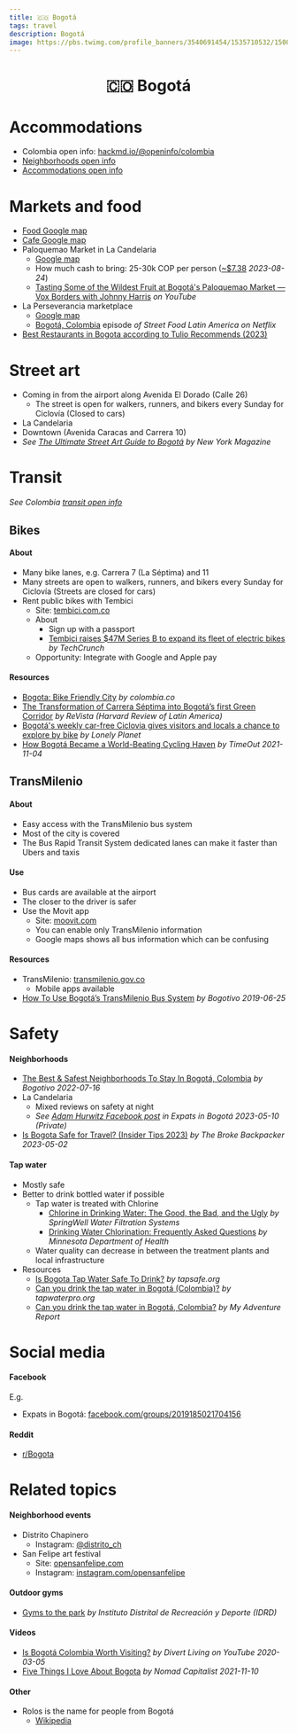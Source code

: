 ```yaml
---
title: 🇨🇴 Bogotá
tags: travel
description: Bogotá
image: https://pbs.twimg.com/profile_banners/3540691454/1535710532/1500x500
---
```


<h1 style="text-align: center;">🇨🇴 Bogotá</h1>

# Accommodations

- Colombia open info: [hackmd.io/@openinfo/colombia](https://hackmd.io/@openinfo/colombia)
- [Neighborhoods open info](https://docs.google.com/spreadsheets/d/12Bd-2KRwsW8OuQs1QuaAnff5cdECcdHs0QDMvsIOsNs/edit#gid=0&fvid=1522371501)
- [Accommodations open info](https://docs.google.com/spreadsheets/d/1kuv66HzP6IdnProZeS6uyahRqzpvXRUYVKGyQ9lidc8/edit#gid=2057560892&fvid=662544492)

# Markets and food

- [Food Google map](https://www.google.com/maps/@4.6547996,-74.0679644,14z/data=!4m3!11m2!2s1RKBqJ1peZoBkbJQ0SP3R0ijDH6g!3e3?entry=ttu)
- [Cafe Google map](https://www.google.com/maps/@4.6530673,-74.0616984,16z/data=!3m1!4b1!4m3!11m2!2s1tvh5zn54hj1womBgwsDlT9KKbrU!3e3?entry=ttu)
- Paloquemao Market in La Candelaria
    - [Google map](https://goo.gl/maps/uAKNStbAxCM4jQKY6)
    - How much cash to bring: 25-30k COP per person ([~$7.38](https://duckduckgo.com/?q=30000+COP+to+USD&t=ffab&atb=v317-1&ia=currency) *2023-08-24*)
    - [Tasting Some of the Wildest Fruit at Bogotá's Paloquemao Market — Vox Borders with Johnny Harris](https://www.youtube.com/watch?v=Oq7qbXcmba0) *on YouTube*
- La Perseverancia marketplace
    - [Google map](https://goo.gl/maps/Nn4EURvAZD3xaBhdA)
    - [Bogotá, Colombia](https://www.netflix.com/title/81249660) episode *of Street Food Latin America on Netflix*
- [Best Restaurants in Bogota according to Tulio Recommends (2023)](https://tuliorecomienda.com/2023/02/18/los-mejores-restaurantes-en-bogota/)

# Street art

- Coming in from the airport along Avenida El Dorado (Calle 26)
    - The street is open for walkers, runners, and bikers every Sunday for Ciclovía (Closed to cars)
- La Candelaria
- Downtown (Avenida Caracas and Carrera 10)
- *See [The Ultimate Street Art Guide to Bogotá](https://nymag.com/urbanist/the-ultimate-street-art-guide-to-bogot.html) by New York Magazine*

# Transit

*See Colombia [transit open info ](https://hackmd.io/@openinfo/colombia#Transit)*

## Bikes

#### About

- Many bike lanes, e.g. Carrera 7 (La Séptima) and 11
- Many streets are open to walkers, runners, and bikers every Sunday for Ciclovía (Streets are closed for cars)
- Rent public bikes with Tembici
    - Site: [tembici.com.co](https://tembici.com.co/en/)
    - About
        - Sign up with a passport
        - [Tembici raises $47M Series B to expand its fleet of electric bikes](https://techcrunch.com/2020/06/03/tembici-raises-47m-series-b-to-expand-its-fleet-of-electric-bikes) *by TechCrunch*
    - Opportunity: Integrate with Google and Apple pay

#### Resources

- [Bogota: Bike Friendly City](https://www.colombia.co/en/colombia-travel/bogota-bike-friendly-city) *by colombia.co*
- [The Transformation of Carrera Séptima into Bogotá’s first Green Corridor](https://revista.drclas.harvard.edu/the-transformation-of-carrera-septima-into-bogotas-first-green-corridor) *by ReVista (Harvard Review of Latin America)*
- [Bogotá's weekly car-free Ciclovia gives visitors and locals a chance to explore by bike](https://www.lonelyplanet.com/articles/bike-ciclovia-de-bogota) *by Lonely Planet*
- [How Bogotá Became a World-Beating Cycling Haven](https://www.timeout.com/news/how-bogota-became-a-world-beating-cycling-haven-110421) *by TimeOut 2021-11-04*

## TransMilenio

#### About

- Easy access with the TransMilenio bus system
- Most of the city is covered
- The Bus Rapid Transit System dedicated lanes can make it faster than Ubers and taxis


#### Use

- Bus cards are available at the airport
- The closer to the driver is safer
- Use the Movit app
    - Site: [moovit.com](https://moovit.com)
    - You can enable only TransMilenio information
    - Google maps shows all bus information which can be confusing

#### Resources

- TransMilenio: [transmilenio.gov.co](https://www.transmilenio.gov.co)
    - Mobile apps available
- [How To Use Bogotá’s TransMilenio Bus System](https://bogotivo.com/en/bogota-transmilenio-guide) *by Bogotivo 2019-06-25*

# Safety

#### Neighborhoods

- [The Best & Safest Neighborhoods To Stay In Bogotá, Colombia](https://bogotivo.com/en/best-bogota-neighborhoods) *by Bogotivo 2022-07-16*
- La Candelaria
    - Mixed reviews on safety at night
    - *See [Adam Hurwitz Facebook post](https://www.facebook.com/groups/2019185021704156/permalink/3747731635516144) *in Expats in Bogotá 2023-05-10* (Private)*
- [Is Bogota Safe for Travel? (Insider Tips 2023)](https://www.thebrokebackpacker.com/is-bogota-safe) *by The Broke Backpacker 2023-05-02*

#### Tap water

- Mostly safe
- Better to drink bottled water if possible
    - Tap water is treated with Chlorine
        - [Chlorine in Drinking Water: The Good, the Bad, and the Ugly](https://www.springwellwater.com/chlorine-drinking-water-good-bad-ugly) *by SpringWell Water Filtration Systems*
        - [Drinking Water Chlorination: Frequently Asked Questions](https://www.health.state.mn.us/communities/environment/water/factsheet/chlorination.html) *by Minnesota Department of Health*
    - Water quality can decrease in between the treatment plants and local infrastructure
- Resources
    - [Is Bogota Tap Water Safe To Drink?](https://www.tapsafe.org/bogota-tap-water) *by tapsafe.org*
    - [Can you drink the tap water in Bogotá (Colombia)?](https://tapwaterpro.com/bogot-colombia) *by tapwaterpro.org*
    - [Can you drink the tap water in Bogotá, Colombia?](https://www.myadventurereport.com/water-report/can-you-drink-the-tap-water-in-bogot-colombia) *by My Adventure Report*

# Social media

#### Facebook

E.g.

- Expats in Bogotá: [facebook.com/groups/2019185021704156](https://www.facebook.com/groups/2019185021704156)

#### Reddit

- [r/Bogota](https://www.reddit.com/r/Bogota)

# Related topics

#### Neighborhood events

- Distrito Chapinero
    - Instagram: [@distrito_ch](https://www.instagram.com/distrito_ch)
- San Felipe art festival
    - Site: [opensanfelipe.com](https://www.opensanfelipe.com/)
    - Instagram: [instagram.com/opensanfelipe](https://www.instagram.com/opensanfelipe)

#### Outdoor gyms

- [Gyms to the park](https://www.idrd.gov.co/recreacion/actividad-fisica-y-deporte/actividad-fisica/gimnasios-al-parque) *by Instituto Distrital de Recreación y Deporte (IDRD)*

#### Videos

- [Is Bogotá Colombia Worth Visiting?](https://www.youtube.com/watch?v=W4UBoqjGjjg) *by Divert Living on YouTube 2020-03-05*
- [Five Things I Love About Bogota](https://www.youtube.com/watch?v=fNhxKDtvVs8) *by Nomad Capitalist 2021-11-10*

#### Other

- Rolos is the name for people from Bogotá
    - [Wikipedia](https://es.wikipedia.org/wiki/Rolo_(Colombia))